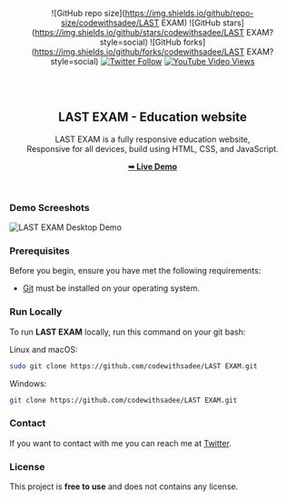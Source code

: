 <div align="center">
  
  ![GitHub repo size](https://img.shields.io/github/repo-size/codewithsadee/LAST EXAM)
  ![GitHub stars](https://img.shields.io/github/stars/codewithsadee/LAST EXAM?style=social)
  ![GitHub forks](https://img.shields.io/github/forks/codewithsadee/LAST EXAM?style=social)
[![Twitter Follow](https://img.shields.io/twitter/follow/codewithsadee_?style=social)](https://twitter.com/intent/follow?screen_name=codewithsadee_)
  [![YouTube Video Views](https://img.shields.io/youtube/views/dMZujoGxjRo?style=social)](https://youtu.be/dMZujoGxjRo)

  <br />
  <br />

  <h2 align="center">LAST EXAM - Education website</h2>

  LAST EXAM is a fully responsive education website, <br />Responsive for all devices, build using HTML, CSS, and JavaScript.

  <a href="https://codewithsadee.github.io/LAST EXAM/"><strong>➥ Live Demo</strong></a>

</div>

<br />

### Demo Screeshots

![LAST EXAM Desktop Demo](./readme-images/desktop.png "Desktop Demo")

### Prerequisites

Before you begin, ensure you have met the following requirements:

* [Git](https://git-scm.com/downloads "Download Git") must be installed on your operating system.

### Run Locally

To run **LAST EXAM** locally, run this command on your git bash:

Linux and macOS:

```bash
sudo git clone https://github.com/codewithsadee/LAST EXAM.git
```

Windows:

```bash
git clone https://github.com/codewithsadee/LAST EXAM.git
```

### Contact

If you want to contact with me you can reach me at [Twitter](https://www.twitter.com/codewithsadee).

### License

This project is **free to use** and does not contains any license.
